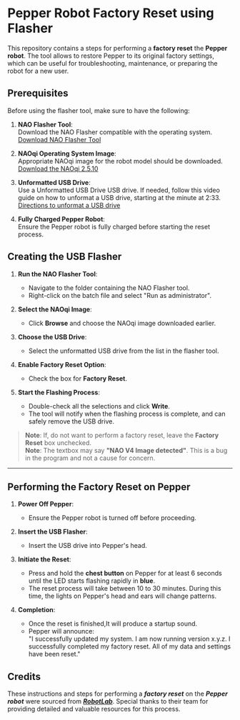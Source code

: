 # Pepper Robot Factory Reset using Flasher

This repository contains a steps for performing a **factory reset** the **Pepper robot**. The tool allows to restore Pepper to its original factory settings, which can be useful for troubleshooting, maintenance, or preparing the robot for a new user.

## Prerequisites

Before using the flasher tool, make sure to have the following:

1. **NAO Flasher Tool**:  
   Download the NAO Flasher compatible with the operating system.
   [Download NAO Flasher Tool](https://aldebaran.com/en/support/kb/nao6/downloads/nao6-software-downloads/)

2. **NAOqi Operating System Image**:  
   Appropriate NAOqi image for the robot model should be downloaded.
   [Download the NAOqi 2.5.10](https://www.robotlab.com/support/factory-reset-on-pepper-robot)

3. **Unformatted USB Drive**:  
   Use a Unformatted USB Drive USB drive. If needed, follow this video guide on how to unformat a USB drive, starting at the minute at 2:33.
   [Directions to unformat a USB drive](https://www.youtube.com/watch?time_continue=171&v=GOroldPAEzE) 

4. **Fully Charged Pepper Robot**:  
   Ensure the Pepper robot is fully charged before starting the reset process.

## Creating the USB Flasher

1. **Run the NAO Flasher Tool**:  
   - Navigate to the folder containing the NAO Flasher tool.
   - Right-click on the batch file and select "Run as administrator".

2. **Select the NAOqi Image**:  
   - Click **Browse** and choose the NAOqi image downloaded earlier.

3. **Choose the USB Drive**:  
   - Select the unformatted USB drive from the list in the flasher tool.

4. **Enable Factory Reset Option**:  
   - Check the box for **Factory Reset**.

5. **Start the Flashing Process**:  
   - Double-check all the selections and click **Write**.  
   - The tool will notify when the flashing process is complete, and can safely remove the USB drive.

> **Note**: If, do not want to perform a factory reset, leave the **Factory Reset** box unchecked.      
> **Note**: The textbox may say **"NAO V4 Image detected"**. This is a bug in the program and not a cause for concern.
---

## Performing the Factory Reset on Pepper

1. **Power Off Pepper**:  
   - Ensure the Pepper robot is turned off before proceeding.

2. **Insert the USB Flasher**:  
   - Insert the USB drive into Pepper's head.

3. **Initiate the Reset**:  
   - Press and hold the **chest button** on Pepper for at least 6 seconds until the LED starts flashing rapidly in **blue**.
   - The reset process will take between 10 to 30 minutes. During this time, the lights on Pepper's head and ears will change patterns.

4. **Completion**:  
   - Once the reset is finished,It will produce a startup sound.
   - Pepper will announce:  
     "I successfully updated my system. I am now running version x.y.z. I successfully completed my factory reset. All of my data and settings have been reset."


## Credits

These instructions and steps for performing a ***factory reset*** on the ***Pepper robot*** were sourced from [***RobotLab***](https://www.robotlab.com/support). Special thanks to their team for providing detailed and valuable resources for this process.

